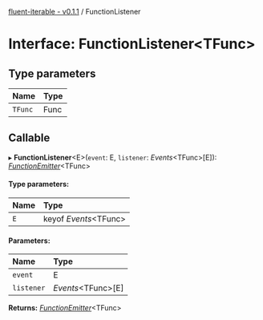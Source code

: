 [fluent-iterable - v0.1.1](../README.md) / FunctionListener

# Interface: FunctionListener<TFunc\>

## Type parameters

Name | Type |
:------ | :------ |
`TFunc` | Func |

## Callable

▸ **FunctionListener**<E\>(`event`: E, `listener`: *Events*<TFunc\>[E]): [*FunctionEmitter*](../README.md#functionemitter)<TFunc\>

#### Type parameters:

Name | Type |
:------ | :------ |
`E` | keyof *Events*<TFunc\> |

#### Parameters:

Name | Type |
:------ | :------ |
`event` | E |
`listener` | *Events*<TFunc\>[E] |

**Returns:** [*FunctionEmitter*](../README.md#functionemitter)<TFunc\>
